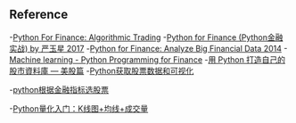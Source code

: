 ## Reference 

-[Python For Finance: Algorithmic Trading]()
-[Python for Finance (Python金融实战) by 严玉星 2017](https://book.douban.com/subject/27076214/)
-[Python for Finance: Analyze Big Financial Data 2014]()
-[Machine learning - Python Programming for Finance](https://www.youtube.com/watch?v=W4kqEvGI4Lg)
-[用 Python 打造自己的股市資料庫 — 美股篇](https://medium.com/ai%E8%82%A1%E4%BB%94/%E7%94%A8-python-%E6%89%93%E9%80%A0%E8%87%AA%E5%B7%B1%E7%9A%84%E8%82%A1%E5%B8%82%E8%B3%87%E6%96%99%E5%BA%AB-%E7%BE%8E%E8%82%A1%E7%AF%87-e3e896659fd6)
-[Python获取股票数据和可视化](https://zhuanlan.zhihu.com/p/54299970)

-[python根据金融指标选股票](https://www.youtube.com/watch?v=R3h8rJsQHaw)

-[Python量化入门：K线图+均线+成交量](https://zhuanlan.zhihu.com/p/54583899)